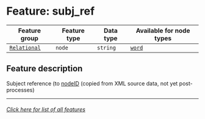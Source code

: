 # Feature: subj_ref

Feature group | Feature type | Data type | Available for node types
---  | --- | --- | ---
[`Relational`](home.md#relational-features) | `node` | `string`  | [`word`](wordnodefeatures.md#readme)

## Feature description
Subject reference (to [nodeID](nodeID.md#readme) (copied from XML source data, not yet post-processes)

---
###### [Click here for list of all features](home.md#readme)
